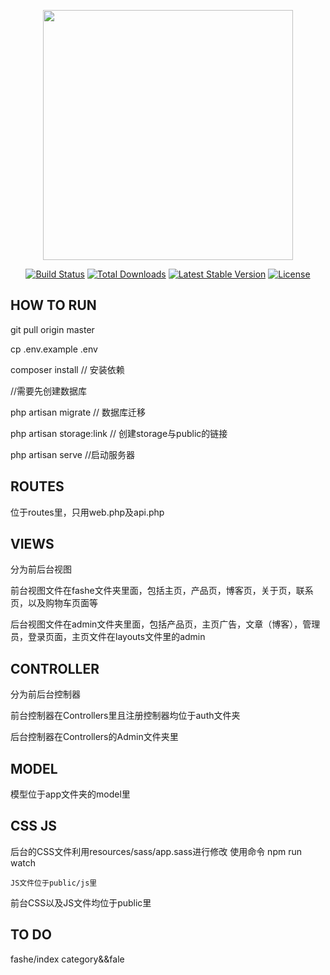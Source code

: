 <p align="center"><a href="https://laravel.com" target="_blank"><img src="https://raw.githubusercontent.com/laravel/art/master/logo-lockup/5%20SVG/2%20CMYK/1%20Full%20Color/laravel-logolockup-cmyk-red.svg" width="400"></a></p>

<p align="center">
<a href="https://travis-ci.org/laravel/framework"><img src="https://travis-ci.org/laravel/framework.svg" alt="Build Status"></a>
<a href="https://packagist.org/packages/laravel/framework"><img src="https://poser.pugx.org/laravel/framework/d/total.svg" alt="Total Downloads"></a>
<a href="https://packagist.org/packages/laravel/framework"><img src="https://poser.pugx.org/laravel/framework/v/stable.svg" alt="Latest Stable Version"></a>
<a href="https://packagist.org/packages/laravel/framework"><img src="https://poser.pugx.org/laravel/framework/license.svg" alt="License"></a>
</p>

## HOW TO RUN
git pull origin master

cp .env.example .env

composer install  // 安装依赖

//需要先创建数据库

php artisan migrate  // 数据库迁移

php artisan storage:link  // 创建storage与public的链接

php artisan serve //启动服务器

## ROUTES
位于routes里，只用web.php及api.php

## VIEWS
分为前后台视图

前台视图文件在fashe文件夹里面，包括主页，产品页，博客页，关于页，联系页，以及购物车页面等

后台视图文件在admin文件夹里面，包括产品页，主页广告，文章（博客），管理员，登录页面，主页文件在layouts文件里的admin

## CONTROLLER
分为前后台控制器

前台控制器在Controllers里且注册控制器均位于auth文件夹

后台控制器在Controllers的Admin文件夹里

## MODEL
模型位于app文件夹的model里

## CSS JS
后台的CSS文件利用resources/sass/app.sass进行修改 使用命令 npm run watch

    JS文件位于public/js里

前台CSS以及JS文件均位于public里

## TO DO
fashe/index category&&fale 